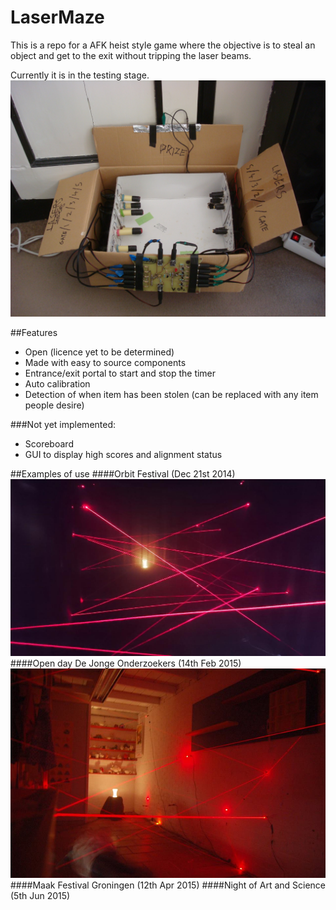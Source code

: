 # LaserMaze

This is a repo for a AFK heist style game where the objective is to steal an object and get to the exit without tripping the laser beams.

Currently it is in the testing stage.
![testbox](/images/testbox.JPG)

##Features
- Open (licence yet to be determined)
- Made with easy to source components
- Entrance/exit portal to start and stop the timer
- Auto calibration
- Detection of when item has been stolen (can be replaced with any item people desire)

###Not yet implemented:
- Scoreboard
- GUI to display high scores and alignment status

##Examples of use
####Orbit Festival (Dec 21st 2014)
![Orbit](/images/Orbit.jpg)
####Open day De Jonge Onderzoekers (14th Feb 2015)
![DJOG](/images/DJOG.jpg)
####Maak Festival Groningen (12th Apr 2015)
####Night of Art and Science (5th Jun 2015)

